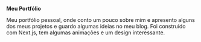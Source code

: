 **Meu Portfólio**

Meu portfólio pessoal, onde conto um pouco sobre mim e apresento alguns dos meus projetos e guardo algumas ideias no meu blog. Foi construído com Next.js, tem algumas animações e um design interessante. 

